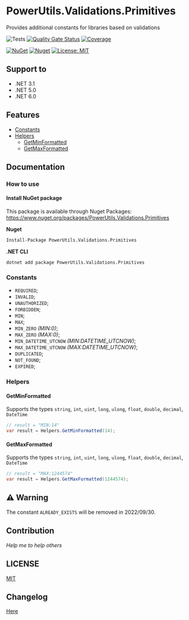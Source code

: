 # PowerUtils.Validations.Primitives
Provides additional constants for libraries based on validations

![Tests](https://github.com/TechNobre/PowerUtils.Validations.Primitives/actions/workflows/test-project.yml/badge.svg)
[![Quality Gate Status](https://sonarcloud.io/api/project_badges/measure?project=TechNobre_PowerUtils.Validations.Primitives&metric=alert_status)](https://sonarcloud.io/summary/new_code?id=TechNobre_PowerUtils.Validations.Primitives)
[![Coverage](https://sonarcloud.io/api/project_badges/measure?project=TechNobre_PowerUtils.Validations.Primitives&metric=coverage)](https://sonarcloud.io/summary/new_code?id=TechNobre_PowerUtils.Validations.Primitives)

[![NuGet](https://img.shields.io/nuget/v/PowerUtils.Validations.Primitives.svg)](https://www.nuget.org/packages/PowerUtils.Validations.Primitives)
[![Nuget](https://img.shields.io/nuget/dt/PowerUtils.Validations.Primitives.svg)](https://www.nuget.org/packages/PowerUtils.Validations.Primitives)
[![License: MIT](https://img.shields.io/github/license/TechNobre/PowerUtils.Validations.Primitives.svg)](https://github.com/TechNobre/PowerUtils.Validations.Primitives/blob/main/LICENSE)



## Support to
- .NET 3.1
- .NET 5.0
- .NET 6.0



## Features

- [Constants](#Constants)
- [Helpers](#Helpers)
  - [GetMinFormatted](#Helpers.GetMinFormatted)
  - [GetMaxFormatted](#Helpers.GetMaxFormatted)


## Documentation

### How to use

#### Install NuGet package <a name="Installation"></a>
This package is available through Nuget Packages: https://www.nuget.org/packages/PowerUtils.Validations.Primitives

**Nuget**
```bash
Install-Package PowerUtils.Validations.Primitives
```

**.NET CLI**
```
dotnet add package PowerUtils.Validations.Primitives
```



### Constants <a name="Constants"></a>

- `REQUIRED`;
- `INVALID`;
- `UNAUTHORIZED`;
- `FORBIDDEN`;
- `MIN`;
- `MAX`;
- `MIN_ZERO` _(MIN:0)_;
- `MAX_ZERO` _(MAX:0)_;
- `MIN_DATETIME_UTCNOW` _(MIN:DATETIME_UTCNOW)_;
- `MAX_DATETIME_UTCNOW` _(MAX:DATETIME_UTCNOW)_;
- `DUPLICATED`;
- `NOT_FOUND`;
- `EXPIRED`;


### Helpers <a name="Helpers"></a>

#### GetMinFormatted <a name="Helpers.GetMinFormatted"></a>
Supports the types `string`, `int`, `uint`, `long`, `ulong`, `float`, `double`, `decimal`, `DateTime`

```csharp
// result = "MIN:14"
var result = Helpers.GetMinFormatted(14);
```

#### GetMaxFormatted <a name="Helpers.GetMaxFormatted"></a>
Supports the types `string`, `int`, `uint`, `long`, `ulong`, `float`, `double`, `decimal`, `DateTime`

```csharp
// result = "MAX:1244574"
var result = Helpers.GetMaxFormatted(1244574);
```



## :warning: Warning
The constant `ALREADY_EXISTS` will be removed in 2022/09/30.



## Contribution

*Help me to help others*




## LICENSE

[MIT](https://github.com/TechNobre/PowerUtils.Validations.Primitives/blob/main/LICENSE)




## Changelog

[Here](./CHANGELOG.md)
